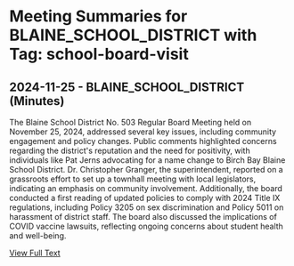 # Meeting Summaries for BLAINE_SCHOOL_DISTRICT with Tag: school-board-visit

## 2024-11-25 - BLAINE_SCHOOL_DISTRICT (Minutes)

The Blaine School District No. 503 Regular Board Meeting held on November 25, 2024, addressed several key issues, including community engagement and policy changes. Public comments highlighted concerns regarding the district's reputation and the need for positivity, with individuals like Pat Jerns advocating for a name change to Birch Bay Blaine School District. Dr. Christopher Granger, the superintendent, reported on a grassroots effort to set up a townhall meeting with local legislators, indicating an emphasis on community involvement. Additionally, the board conducted a first reading of updated policies to comply with 2024 Title IX regulations, including Policy 3205 on sex discrimination and Policy 5011 on harassment of district staff. The board also discussed the implications of COVID vaccine lawsuits, reflecting ongoing concerns about student health and well-being.

[View Full Text](https://raw.githubusercontent.com/VoronoiPerspectives/WashingtonStateSchoolBoardExplorer/refs/heads/main/data/countries/usa/states/wa/counties/whatcom/school_boards/blaine_school_district/2024/2024-11-25-minutes.txt)

